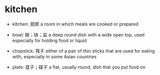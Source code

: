 # kitchen

- kitchen: 厨房 a room in which meals are cooked or prepared

- bowl: 碗；钵；盆 a deep round dish with a wide open top, used especially for holding food or liquid
- chopstick: 筷子 either of a pair of thin sticks that are used for eating with, especially in some Asian countries
- plate: 盘子；碟子 a flat, usually round, dish that you put food on

